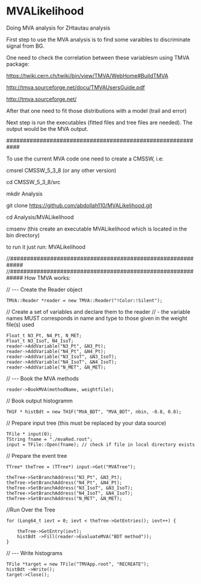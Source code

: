 MVALikelihood
=============

Doing MVA analysis for ZHtautau analysis

First step to use the MVA analysis is to find some varaibles to discriminate signal from BG.

One need to check the correlation between these variablesm using TMVA package: 

https://twiki.cern.ch/twiki/bin/view/TMVA/WebHome#BuildTMVA

http://tmva.sourceforge.net/docu/TMVAUsersGuide.pdf

http://tmva.sourceforge.net/

After that one need to fit those distributions with a model (trail and error)

Next step is run the executables (fitted files and tree files are needed). The output would be the MVA output.


############################################################

To use the current MVA code one need to create a CMSSW, i.e:

cmsrel CMSSW_5_3_8 (or any other version)

cd CMSSW_5_3_8/src

mkdir Analysis

git clone https://github.com/abdollah110/MVALikelihood.git

cd Analysis/MVALikelihood

cmsenv (this create an executable MVALikelihood which is located in the bin directory)

to run it just run:   MVALikelihood


//############################################################
//############################################################
How TMVA works:

// --- Create the Reader object

    TMVA::Reader *reader = new TMVA::Reader("!Color:!Silent");
    
// Create a set of variables and declare them to the reader
// - the variable names MUST corresponds in name and type to those given in the weight file(s) used

    Float_t N3_Pt, N4_Pt, N_MET;
    Float_t N3_IsoT, N4_IsoT;
    reader->AddVariable("N3_Pt", &N3_Pt);
    reader->AddVariable("N4_Pt", &N4_Pt);
    reader->AddVariable("N3_IsoT", &N3_IsoT);
    reader->AddVariable("N4_IsoT", &N4_IsoT);
    reader->AddVariable("N_MET", &N_MET);
    
// --- Book the MVA methods

    reader->BookMVA(methodName, weightfile);
    
// Book output histogramm

    TH1F * histBdt = new TH1F("MVA_BDT", "MVA_BDT", nbin, -0.8, 0.8);    

// Prepare input tree (this must be replaced by your data source)
    
    TFile * input(0);
    TString fname = "./mvaRed.root";
    input = TFile::Open(fname); // check if file in local directory exists

// Prepare the event tree
  
    TTree* theTree = (TTree*) input->Get("MVATree");
  
    theTree->SetBranchAddress("N3_Pt", &N3_Pt);
    theTree->SetBranchAddress("N4_Pt", &N4_Pt);
    theTree->SetBranchAddress("N3_IsoT", &N3_IsoT);
    theTree->SetBranchAddress("N4_IsoT", &N4_IsoT);
    theTree->SetBranchAddress("N_MET", &N_MET);
    
//Run Over the Tree

    for (Long64_t ievt = 0; ievt < theTree->GetEntries(); ievt++) {

        theTree->GetEntry(ievt);
        histBdt ->Fill(reader->EvaluateMVA("BDT method"));
    }    
    
// --- Write histograms

    TFile *target = new TFile("TMVApp.root", "RECREATE");
    histBdt ->Write();
    target->Close();
